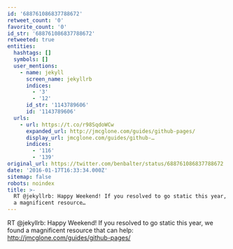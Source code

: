 ```yaml
---
id: '688761086837788672'
retweet_count: '0'
favorite_count: '0'
id_str: '688761086837788672'
retweeted: true
entities:
  hashtags: []
  symbols: []
  user_mentions:
    - name: jekyll
      screen_name: jekyllrb
      indices:
        - '3'
        - '12'
      id_str: '1143789606'
      id: '1143789606'
  urls:
    - url: https://t.co/r98SqdoWCw
      expanded_url: http://jmcglone.com/guides/github-pages/
      display_url: jmcglone.com/guides/github-…
      indices:
        - '116'
        - '139'
original_url: https://twitter.com/benbalter/status/688761086837788672
date: '2016-01-17T16:33:34.000Z'
sitemap: false
robots: noindex
title: >-
  RT @jekyllrb: Happy Weekend! If you resolved to go static this year, we found
  a magnificent resource…
---
```


RT @jekyllrb: Happy Weekend! If you resolved to go static this year, we found a magnificent resource that can help: http://jmcglone.com/guides/github-pages/